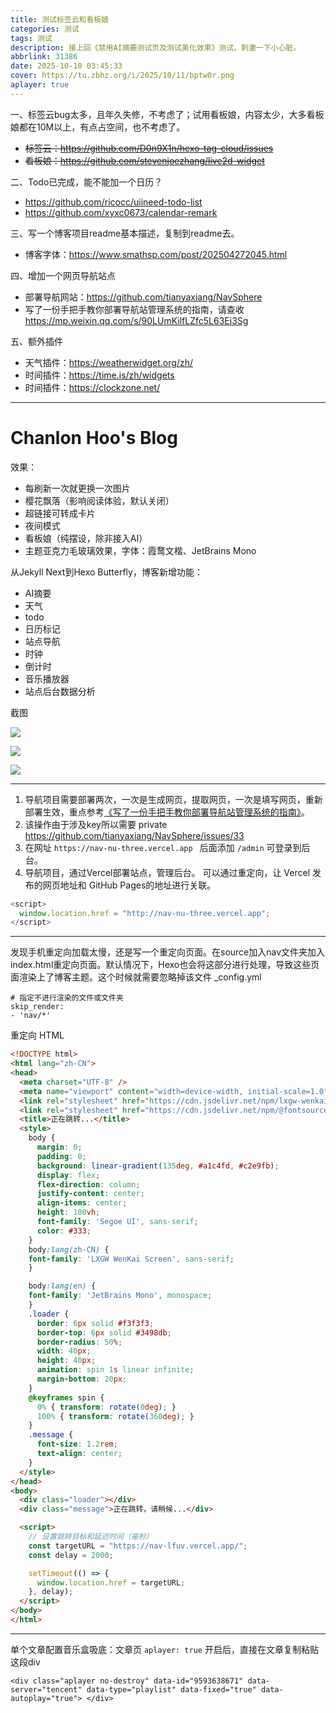 ```yaml
---
title: 测试标签云和看板娘
categories: 测试
tags: 测试
description: 接上回《禁用AI摘要测试页及测试美化效果》测试，刺激一下小心脏。
abbrlink: 31386
date: 2025-10-10 03:45:33
cover: https://tu.zbhz.org/i/2025/10/11/bptw0r.png
aplayer: true
---
```


一、标签云bug太多，且年久失修，不考虑了；试用看板娘，内容太少，大多看板娘都在10M以上，有点占空间，也不考虑了。

* <s> 标签云：https://github.com/D0n9X1n/hexo-tag-cloud/issues </s>
* <s> 看板娘：https://github.com/stevenjoezhang/live2d-widget </s>

二、Todo已完成，能不能加一个日历？

* https://github.com/ricocc/uiineed-todo-list
* https://github.com/xyxc0673/calendar-remark


三、写一个博客项目readme基本描述，复制到readme去。

* 博客字体：https://www.smathsp.com/post/202504272045.html

四、增加一个网页导航站点

* 部署导航网站：https://github.com/tianyaxiang/NavSphere
* 写了一份手把手教你部署导航站管理系统的指南，请查收 https://mp.weixin.qq.com/s/90LUmKilfLZfc5L63Ej3Sg

五、额外插件

* 天气插件：https://weatherwidget.org/zh/
* 时间插件：https://time.is/zh/widgets
* 时间插件：https://clockzone.net/

---


# Chanlon Hoo's Blog

效果：

* 每刷新一次就更换一次图片
* 樱花飘落（影响阅读体验，默认关闭）
* 超链接可转成卡片
* 夜间模式
* 看板娘（纯摆设，除非接入AI）
* 主题亚克力毛玻璃效果，字体：霞鹜文楷、JetBrains Mono 

从Jekyll Next到Hexo Butterfly，博客新增功能：

* AI摘要
* 天气
* todo  
* 日历标记 
* 站点导航
* 时钟  
* 倒计时
* 音乐播放器
* 站点后台数据分析

截图

![ ](https://tu.zbhz.org/i/2025/10/11/qi47ao.jpg)

![ ](https://tu.zbhz.org/i/2025/10/11/qnbrx3.jpg)

![ ](https://tu.zbhz.org/i/2025/10/11/10p6vt9.png)


---


1. 导航项目需要部署两次，一次是生成网页，提取网页，一次是填写网页，重新部署生效，重点参考[《写了一份手把手教你部署导航站管理系统的指南》](https://mp.weixin.qq.com/s/90LUmKilfLZfc5L63Ej3Sg)。
2. 该操作由于涉及key所以需要 private  https://github.com/tianyaxiang/NavSphere/issues/33
3. 在网址 `https://nav-nu-three.vercel.app ` 后面添加 `/admin` 可登录到后台。
4. 导航项目，通过Vercel部署站点，管理后台。 可以通过重定向，让 Vercel 发布的网页地址和 GitHub Pages的地址进行关联。


```js
<script>
  window.location.href = "http://nav-nu-three.vercel.app";
</script>
```

---

发现手机重定向加载太慢，还是写一个重定向页面。在source加入nav文件夹加入index.html重定向页面。默认情况下，Hexo也会将这部分进行处理，导致这些页面渲染上了博客主题。这个时候就需要忽略掉该文件 _config.yml

```
# 指定不进行渲染的文件或文件夹
skip_render:
- 'nav/*'
```

重定向 HTML

```html
<!DOCTYPE html>
<html lang="zh-CN">
<head>
  <meta charset="UTF-8" />
  <meta name="viewport" content="width=device-width, initial-scale=1.0" />
  <link rel="stylesheet" href="https://cdn.jsdelivr.net/npm/lxgw-wenkai-screen-webfont@1.7.0/style.min.css">
  <link rel="stylesheet" href="https://cdn.jsdelivr.net/npm/@fontsource/jetbrains-mono@4.5.12/index.min.css">
  <title>正在跳转...</title>
  <style>
    body {
      margin: 0;
      padding: 0;
      background: linear-gradient(135deg, #a1c4fd, #c2e9fb);
      display: flex;
      flex-direction: column;
      justify-content: center;
      align-items: center;
      height: 100vh;
      font-family: 'Segoe UI', sans-serif;
      color: #333;
    }
    body:lang(zh-CN) {
    font-family: 'LXGW WenKai Screen', sans-serif;
    }

    body:lang(en) {
    font-family: 'JetBrains Mono', monospace;
    }
    .loader {
      border: 6px solid #f3f3f3;
      border-top: 6px solid #3498db;
      border-radius: 50%;
      width: 40px;
      height: 40px;
      animation: spin 1s linear infinite;
      margin-bottom: 20px;
    }
    @keyframes spin {
      0% { transform: rotate(0deg); }
      100% { transform: rotate(360deg); }
    }
    .message {
      font-size: 1.2rem;
      text-align: center;
    }
  </style>
</head>
<body>
  <div class="loader"></div>
  <div class="message">正在跳转，请稍候...</div>

  <script>
    // 设置跳转目标和延迟时间（毫秒）
    const targetURL = "https://nav-lfuv.vercel.app/";
    const delay = 2000;

    setTimeout(() => {
      window.location.href = targetURL;
    }, delay);
  </script>
</body>
</html>
```


---

单个文章配置音乐盒吸底：文章页 `aplayer: true` 开启后，直接在文章复制粘贴这段div

```
<div class="aplayer no-destroy" data-id="9593638671" data-server="tencent" data-type="playlist" data-fixed="true" data-autoplay="true"> </div>
```


<div class="aplayer no-destroy" data-id="9593638671" data-server="tencent" data-type="playlist" data-fixed="true" data-autoplay="true"> </div>
